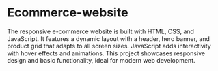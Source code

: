 # Ecommerce-website
The responsive e-commerce website is built with HTML, CSS, and JavaScript. It features a dynamic layout with a header, hero banner, and product grid that adapts to all screen sizes. JavaScript adds interactivity with hover effects and animations. This project showcases responsive design and basic functionality, ideal for modern web development.
